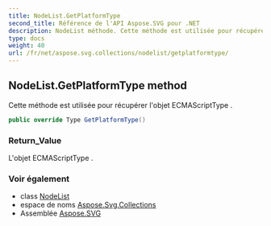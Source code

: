 ```yaml
---
title: NodeList.GetPlatformType
second_title: Référence de l'API Aspose.SVG pour .NET
description: NodeList méthode. Cette méthode est utilisée pour récupérer lobjet ECMAScriptType .
type: docs
weight: 40
url: /fr/net/aspose.svg.collections/nodelist/getplatformtype/
---
```

## NodeList.GetPlatformType method

Cette méthode est utilisée pour récupérer l'objet ECMAScriptType .

```csharp
public override Type GetPlatformType()
```

### Return_Value

L'objet ECMAScriptType .

### Voir également

* class [NodeList](../)
* espace de noms [Aspose.Svg.Collections](../../nodelist/)
* Assemblée [Aspose.SVG](../../../)


